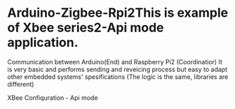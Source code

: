 # Arduino-Zigbee-Rpi2This is example of Xbee series2-Api mode application. 
Communication between Arduino(End) and Raspberry Pi2 (Coordinatior) It is very basic and performs sending and reveicing process but easy to adapt other embedded systems' spesifications (The logic is the same, libraries are different)

XBee Confiquration - Api mode
